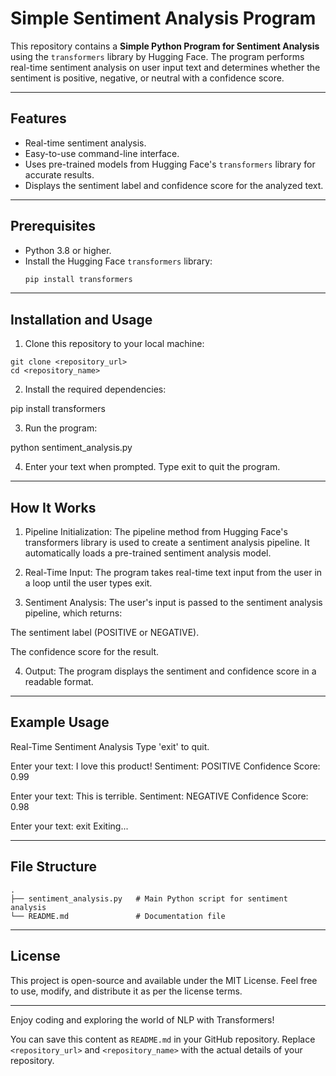 
# Simple Sentiment Analysis Program

This repository contains a **Simple Python Program for Sentiment Analysis** using the `transformers` library by Hugging Face. The program performs real-time sentiment analysis on user input text and determines whether the sentiment is positive, negative, or neutral with a confidence score.

---

## Features

- Real-time sentiment analysis.
- Easy-to-use command-line interface.
- Uses pre-trained models from Hugging Face's `transformers` library for accurate results.
- Displays the sentiment label and confidence score for the analyzed text.

---

## Prerequisites

- Python 3.8 or higher.
- Install the Hugging Face `transformers` library:
  ```bash
  pip install transformers
  ```


---

## Installation and Usage

1. Clone this repository to your local machine:
```
git clone <repository_url>
cd <repository_name>
```

2. Install the required dependencies:

pip install transformers


3. Run the program:

python sentiment_analysis.py


4. Enter your text when prompted. Type exit to quit the program.




---

## How It Works

1. Pipeline Initialization:
The pipeline method from Hugging Face's transformers library is used to create a sentiment analysis pipeline. It automatically loads a pre-trained sentiment analysis model.


2. Real-Time Input:
The program takes real-time text input from the user in a loop until the user types exit.


3. Sentiment Analysis:
The user's input is passed to the sentiment analysis pipeline, which returns:

The sentiment label (POSITIVE or NEGATIVE).

The confidence score for the result.



4. Output:
The program displays the sentiment and confidence score in a readable format.




---

## Example Usage

Real-Time Sentiment Analysis
Type 'exit' to quit.

Enter your text: I love this product!
Sentiment: POSITIVE
Confidence Score: 0.99

Enter your text: This is terrible.
Sentiment: NEGATIVE
Confidence Score: 0.98

Enter your text: exit
Exiting...


---

## File Structure
```
.
├── sentiment_analysis.py   # Main Python script for sentiment analysis
└── README.md               # Documentation file
```

---

## License

This project is open-source and available under the MIT License. Feel free to use, modify, and distribute it as per the license terms.


---

Enjoy coding and exploring the world of NLP with Transformers!

You can save this content as `README.md` in your GitHub repository. Replace `<repository_url>` and `<repository_name>` with the actual details of your repository.


